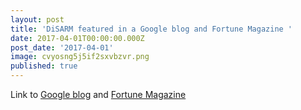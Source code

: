 ```yaml
---
layout: post
title: 'DiSARM featured in a Google blog and Fortune Magazine '
date: 2017-04-01T00:00:00.000Z
post_date: '2017-04-01'
image: cvyosng5j5if2sxvbzvr.png
published: true
---
```


Link to [Google blog](https://blog.google/products/maps/how-maps-and-machine-learning-are-helping-eliminate-malaria/) and [Fortune Magazine](http://fortune.com/2017/04/25/google-machine-learning-malaria/)
